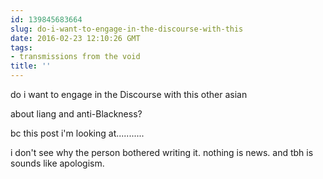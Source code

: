 ```yaml
---
id: 139845683664
slug: do-i-want-to-engage-in-the-discourse-with-this
date: 2016-02-23 12:10:26 GMT
tags:
- transmissions from the void
title: ''
---
```


do i want to engage in the Discourse with this other asian 

about liang and anti-Blackness?

bc this post i'm looking at...........

i don't see why the person bothered writing it. nothing is news. and tbh is sounds like apologism.